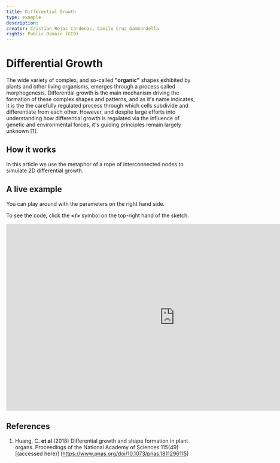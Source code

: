 ```yaml
---
title: Differential Growth
type: example
description: 
creator: Cristian Rojas Cardenas, Camilo Cruz Gambardella
rights: Public Domain (CC0)
---
```


# Differential Growth

The wide variety of complex, and so-called __"organic"__ shapes exhibited by plants and other living organisms, emerges through a process called morphogenesis. Differential growth is the main mechanism driving the formation of these complex shapes and patterns, and as it's name indicates, it is the the carefully regulated process through which cells subdivide and differentiate from each other. However, and despite large efforts into understanding how differential growth is regulated via the influence of genetic and environmental forces, it's guiding principles remain largely unknown [1].




## How it works

In this article we use the metaphor of a rope of interconnected nodes to simulate 2D differential growth.



## A live example

You can play around with the parameters on the right hand side.

To see the code, click the __</>__ symbol on the top-right hand of the sketch.

<iframe height="500" style="width: 900px" scrolling="no" title="Differential growth" src=https://editor.p5js.org/GenArtRepo/full/VXVovWGUB frameborder="no" loading="lazy" allowtransparency="true" allowfullscreen="true"></iframe>

## References

1. Huang, C. __et al__ (2018) Differential growth and shape formation in plant organs. Proceedings of the National Academy of Sciences 115(49)  [(accessed here)] (https://www.pnas.org/doi/10.1073/pnas.1811296115)